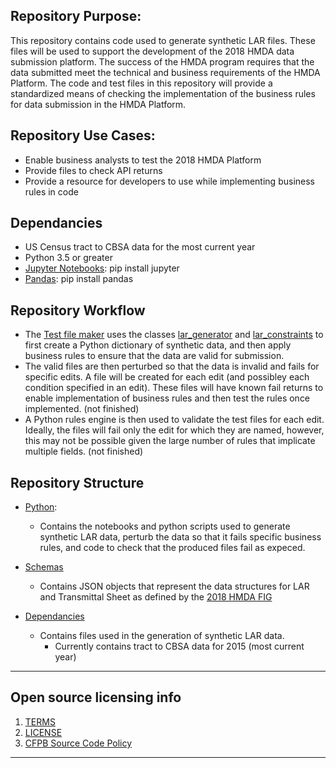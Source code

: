 ## Repository Purpose:
This repository contains code used to generate synthetic LAR files. These files will be used to support the development of the 2018 HMDA data submission platform. The success of the HMDA program requires that the data submitted meet the technical and business requirements of the HMDA Platform. The code and test files in this repository will provide a standardized means of checking the implementation of the business rules for data submission in the HMDA Platform.

## Repository Use Cases:
- Enable business analysts to test the 2018 HMDA Platform
- Provide files to check API returns
- Provide a resource for developers to use while implementing business rules in code


## Dependancies
- US Census tract to CBSA data for the most current year
- Python 3.5 or greater
- [Jupyter Notebooks](http://jupyter.org/): pip install jupyter
- [Pandas](http://pandas.pydata.org/): pip install pandas

## Repository Workflow
- The [Test file maker](https://github.com/Kibrael/2018_test_files/blob/master/python/2018_test_file_maker.ipynb) uses the classes [lar_generator]() and [lar_constraints]() to first create a Python dictionary of synthetic data, and then apply business rules to ensure that the data are valid for submission.
- The valid files are then perturbed so that the data is invalid and fails for specific edits. A file will be created for each edit (and possibley each condition specified in an edit). These files will have known fail returns to enable implementation of business rules and then test the rules once implemented. (not finished)
- A Python rules engine is then used to validate the test files for each edit. Ideally, the files will fail only the edit for which they are named, however, this may not be possible given the large number of rules that implicate multiple fields. (not finished)

## Repository Structure
- [Python](https://github.com/Kibrael/2018_test_files/tree/master/python):
    - Contains the notebooks and python scripts used to generate synthetic LAR data, perturb the data so that it fails specific business rules, and code to check that the produced files fail as expeced.

- [Schemas](https://github.com/Kibrael/2018_test_files/tree/master/schemas)
    - Contains JSON objects that represent the data structures for LAR and Transmittal Sheet as defined by the [2018 HMDA FIG](https://www.consumerfinance.gov/data-research/hmda/static/for-filers/2018/2018-HMDA-FIG.pdf)

- [Dependancies](https://github.com/Kibrael/2018_test_files/tree/master/dependancies)
    - Contains files used in the generation of synthetic LAR data.
        - Currently contains tract to CBSA data for 2015 (most current year)


----
## Open source licensing info
1. [TERMS](TERMS.md)
2. [LICENSE](LICENSE)
3. [CFPB Source Code Policy](https://github.com/cfpb/source-code-policy/)
----
